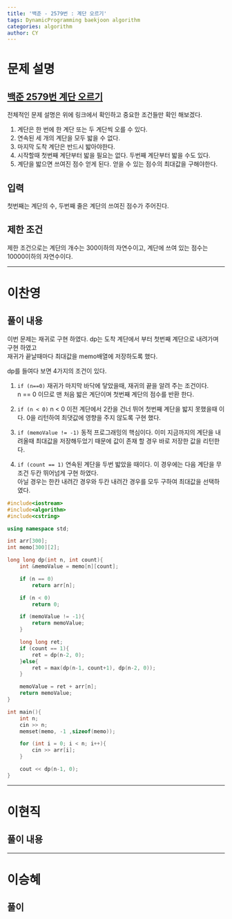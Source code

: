 ```yaml
---
title: '백준 - 2579번 : 계단 오르기'
tags: DynamicProgramming baekjoon algorithm
categories: algorithm
author: CY
---
```

# 문제 설명
## [백준 2579번 계단 오르기](https://www.acmicpc.net/problem/2579)  
전체적인 문제 설명은 위에 링크에서 확인하고 중요한 조건들만 확인 해보겠다.

1. 계단은 한 번에 한 계단 또는 두 계단씩 오를 수 있다.
2. 연속된 세 개의 계단을 모두 밟을 수 없다.
3. 마지막 도착 계단은 반드시 밟아야한다.
4. 시작할때 첫번째 계단부터 밟을 필요는 없다. 두번째 계단부터 밟을 수도 있다.
5. 계단을 밟으면 쓰여진 점수 얻게 된다. 얻을 수 있는 점수의 최대값을 구해야한다.

## 입력

첫번째는 계단의 수, 두번째 줄은 계단의 쓰여진 점수가 주어진다.

## 제한 조건

제한 조건으로는 계단의 개수는 300이하의 자연수이고, 계단에 쓰여 있는 점수는 10000이하의 자연수이다.

---
# 이찬영

## 풀이 내용

이번 문제는 재귀로 구현 하였다.
dp는 도착 계단에서 부터 첫번째 계단으로 내려가며 구현 하였고  
재귀가 끝날때마다 최대값을 memo배열에 저장하도록 했다.

dp를 들여다 보면 4가지의 조건이 있다.

1. `if (n==0)` 재귀가 마지막 바닥에 닿았을때, 재귀의 끝을 알려 주는 조건이다.  
   n == 0 이므로 맨 처음 밟은 계단이며 첫번째 계단의 점수를 반환 한다.

2. `if (n < 0)` n < 0 이전 계단에서 2칸을 건너 뛰어 첫번째 계단을 밟지 못했을때 이다. 0을 리턴하여 최댓값에 영향을 주지 않도록 구현 했다.

3. `if (memoValue != -1)` 동적 프로그래밍의 핵심이다. 이미 지금까지의 계단을 내려올때 최대값을 저장해두었기 때문에 값이 존재 할 경우 바로 저장한 값을 리턴한다.

4. `if (count == 1)` 연속된 계단을 두번 밟았을 때이다. 이 경우에는 다음 계단을 무조건 두칸 뛰어넘게 구현 하였다.  
아닐 경우는 한칸 내려간 경우와 두칸 내려간 경우를 모두 구하여 최대값을 선택하였다.

```cpp
#include<iostream>
#include<algorithm>
#include<cstring>

using namespace std;

int arr[300];
int memo[300][2];

long long dp(int n, int count){
    int &memoValue = memo[n][count];

    if (n == 0)
        return arr[n];

    if (n < 0)
        return 0;

    if (memoValue != -1){
        return memoValue;
    }

    long long ret;
    if (count == 1){
        ret = dp(n-2, 0);
    }else{
        ret = max(dp(n-1, count+1), dp(n-2, 0));
    }

    memoValue = ret + arr[n];
    return memoValue;
}

int main(){
    int n;
    cin >> n;
    memset(memo, -1 ,sizeof(memo));

    for (int i = 0; i < n; i++){
        cin >> arr[i];
    }

    cout << dp(n-1, 0);
}
```

---

# 이현직

## 풀이 내용

---
# 이승혜
## 풀이 
